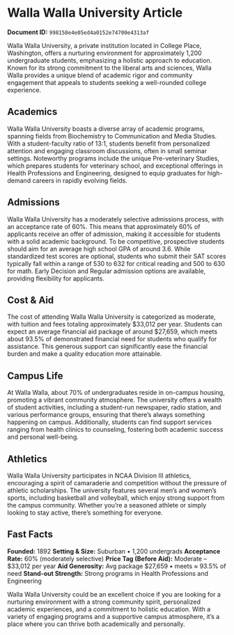 # Walla Walla University Article

**Document ID:** `998158e4e05ed4a0152e74700e4313af`

Walla Walla University, a private institution located in College Place, Washington, offers a nurturing environment for approximately 1,200 undergraduate students, emphasizing a holistic approach to education. Known for its strong commitment to the liberal arts and sciences, Walla Walla provides a unique blend of academic rigor and community engagement that appeals to students seeking a well-rounded college experience.

## Academics
Walla Walla University boasts a diverse array of academic programs, spanning fields from Biochemistry to Communication and Media Studies. With a student-faculty ratio of 13:1, students benefit from personalized attention and engaging classroom discussions, often in small seminar settings. Noteworthy programs include the unique Pre-veterinary Studies, which prepares students for veterinary school, and exceptional offerings in Health Professions and Engineering, designed to equip graduates for high-demand careers in rapidly evolving fields.

## Admissions
Walla Walla University has a moderately selective admissions process, with an acceptance rate of 60%. This means that approximately 60% of applicants receive an offer of admission, making it accessible for students with a solid academic background. To be competitive, prospective students should aim for an average high school GPA of around 3.6. While standardized test scores are optional, students who submit their SAT scores typically fall within a range of 530 to 632 for critical reading and 500 to 630 for math. Early Decision and Regular admission options are available, providing flexibility for applicants.

## Cost & Aid
The cost of attending Walla Walla University is categorized as moderate, with tuition and fees totaling approximately $33,012 per year. Students can expect an average financial aid package of around $27,659, which meets about 93.5% of demonstrated financial need for students who qualify for assistance. This generous support can significantly ease the financial burden and make a quality education more attainable.

## Campus Life
At Walla Walla, about 70% of undergraduates reside in on-campus housing, promoting a vibrant community atmosphere. The university offers a wealth of student activities, including a student-run newspaper, radio station, and various performance groups, ensuring that there’s always something happening on campus. Additionally, students can find support services ranging from health clinics to counseling, fostering both academic success and personal well-being.

## Athletics
Walla Walla University participates in NCAA Division III athletics, encouraging a spirit of camaraderie and competition without the pressure of athletic scholarships. The university features several men’s and women’s sports, including basketball and volleyball, which enjoy strong support from the campus community. Whether you’re a seasoned athlete or simply looking to stay active, there’s something for everyone.

## Fast Facts
**Founded:** 1892
**Setting & Size:** Suburban • 1,200 undergrads
**Acceptance Rate:** 60% (moderately selective)
**Price Tag (Before Aid):** Moderate – $33,012 per year
**Aid Generosity:** Avg package $27,659 • meets ≈ 93.5% of need
**Stand-out Strength:** Strong programs in Health Professions and Engineering

Walla Walla University could be an excellent choice if you are looking for a nurturing environment with a strong community spirit, personalized academic experiences, and a commitment to holistic education. With a variety of engaging programs and a supportive campus atmosphere, it’s a place where you can thrive both academically and personally.
